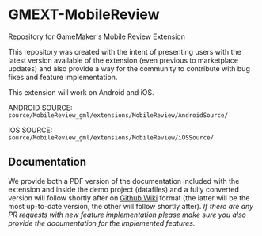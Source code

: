 # GMEXT-MobileReview
Repository for GameMaker's Mobile Review Extension

This repository was created with the intent of presenting users with the latest version available of the extension (even previous to marketplace updates) and also provide a way for the community to contribute with bug fixes and feature implementation.

This extension will work on Android and iOS.

ANDROID SOURCE: `source/MobileReview_gml/extensions/MobileReview/AndroidSource/`

IOS SOURCE: `source/MobileReview_gml/extensions/MobileReview/iOSSource/`

## Documentation

We provide both a PDF version of the documentation included with the extension and inside the demo project (datafiles) and a fully converted version will follow shortly after on [Github Wiki](../../wiki) format (the latter will be the most up-to-date version, the other will follow shortly after). *If there are any PR requests with new feature implementation please make sure you also provide the documentation for the implemented features.*


